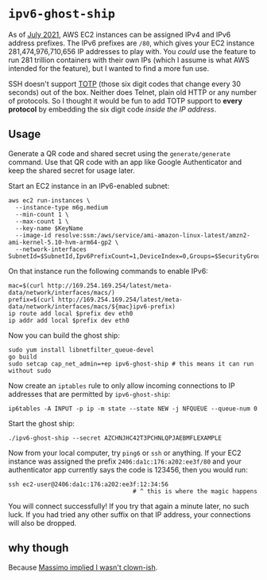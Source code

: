 # `ipv6-ghost-ship`

As of [July 2021][aws-blog], AWS EC2 instances can be assigned IPv4 and IPv6 
address prefixes. The IPv6 prefixes are `/80`, which gives your EC2 instance
281,474,976,710,656 IP addresses to play with. You _could_ use the feature to
run 281 trillion containers with their own IPs (which I assume is what AWS 
intended for the feature), but I wanted to find a more fun use.

SSH doesn't support [TOTP][totp] (those six digit codes that change every 30
seconds) out of the box. Neither does Telnet, plain old HTTP or any number of
protocols. So I thought it would be fun to add TOTP support to **every protocol**
by embedding the six digit code _inside the IP address_.

## Usage

Generate a QR code and shared secret using the `generate/generate` command. Use
that QR code with an app like Google Authenticator and keep the shared secret for
usage later.

Start an EC2 instance in an IPv6-enabled subnet:

```
aws ec2 run-instances \
  --instance-type m6g.medium
  --min-count 1 \
  --max-count 1 \
  --key-name $KeyName
  --image-id resolve:ssm:/aws/service/ami-amazon-linux-latest/amzn2-ami-kernel-5.10-hvm-arm64-gp2 \
  --network-interfaces SubnetId=$SubnetId,Ipv6PrefixCount=1,DeviceIndex=0,Groups=$SecurityGroupId
```

On that instance run the following commands to enable IPv6:

```
mac=$(curl http://169.254.169.254/latest/meta-data/network/interfaces/macs/)
prefix=$(curl http://169.254.169.254/latest/meta-data/network/interfaces/macs/${mac}ipv6-prefix)
ip route add local $prefix dev eth0
ip addr add local $prefix dev eth0
```

Now you can build the ghost ship:

```
sudo yum install libnetfilter_queue-devel
go build
sudo setcap cap_net_admin=+ep ipv6-ghost-ship # this means it can run without sudo
```

Now create an `iptables` rule to only allow incoming connections to IP addresses
that are permitted by `ipv6-ghost-ship`:

```
ip6tables -A INPUT -p ip -m state --state NEW -j NFQUEUE --queue-num 0
```

Start the ghost ship:

```
./ipv6-ghost-ship --secret AZCHNJHC42T3PCHNLQPJAEBMFLEXAMPLE
```

Now from your local computer, try `ping6` or `ssh` or anything. If your EC2
instance was assigned the prefix `2406:da1c:176:a202:ee3f/80` and your
authenticator app currently says the code is 123456, then you would run:

```
ssh ec2-user@2406:da1c:176:a202:ee3f:12:34:56
                                   # ^ this is where the magic happens
```

You will connect successfully! If you try that again a minute later, no such
luck. If you had tried any other suffix on that IP address, your connections
will also be dropped.

## why though

Because [Massimo implied I wasn't clown-ish][challenge-accepted].

[aws-blog]: https://aws.amazon.com/about-aws/whats-new/2021/07/amazon-virtual-private-cloud-vpc-customers-can-assign-ip-prefixes-ec2-instances/
[totp]: https://en.wikipedia.org/wiki/Time-based_One-Time_Password
[challenge-accepted]: https://twitter.com/mreferre/status/1438530190632787969
